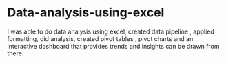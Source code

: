 # Data-analysis-using-excel
I was able to do data analysis using excel, created data pipeline , applied formatting, did analysis, created pivot tables , pivot charts and an interactive dashboard that provides trends and insights can be drawn from there.
